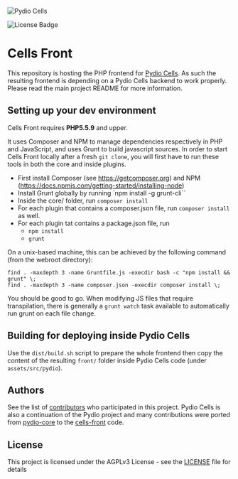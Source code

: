 ![Pydio Cells](https://github.com/pydio/cells/wiki/images/PydioCellsColor.png)

![License Badge](https://img.shields.io/badge/License-AGPL%203%2B-blue.svg)

# Cells Front

This repository is hosting the PHP frontend for [Pydio Cells](https://github.com/pydio/cells). As such the resulting frontend is depending on a Pydio Cells backend to work properly. Please read the main project README for more information.

## Setting up your dev environment

Cells Front requires **PHP5.5.9** and upper. 

It uses Composer and NPM to manage dependencies respectively in PHP and JavaScript, and uses Grunt to build javascript sources. In order to start Cells Front locally after a fresh `git clone`, you will first have to run these tools in both the core and inside plugins. 

 - First install Composer (see https://getcomposer.org) and NPM (https://docs.npmjs.com/getting-started/installing-node)
 - Install Grunt globally by running `npm install -g grunt-cli``
 - Inside the core/ folder, run `composer install`
 - For each plugin that contains a composer.json file, run `composer install` as well.
 - For each plugin tat contains a package.json file, run
   - `npm install`
   - `grunt`

On a unix-based machine, this can be achieved by the following command (from the webroot directory):  
```
find . -maxdepth 3 -name Gruntfile.js -execdir bash -c "npm install && grunt" \;  
find . -maxdepth 3 -name composer.json -execdir composer install \;
```

You should be good to go. When modifying JS files that require transpilation, there is generally a `grunt watch` task available to automatically run grunt on each file change.

## Building for deploying inside Pydio Cells

Use the `dist/build.sh` script to prepare the whole frontend then copy the content of the resulting `front/` folder inside Pydio Cells code (under `assets/src/pydio`).

## Authors

See the list of [contributors](https://github.com/pydio/cells/graphs/contributors) who participated in this project. Pydio Cells is also a continuation of the Pydio project and many contributions were ported from [pydio-core](https://github.com/pydio/pydio-core) to the [cells-front](https://github.com/pydio/cells-front) code.

## License

This project is licensed under the AGPLv3 License - see the [LICENSE](LICENSE) file for details
